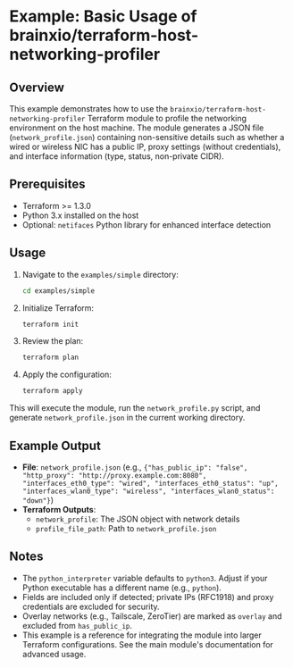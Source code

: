# Example: Basic Usage of brainxio/terraform-host-networking-profiler

## Overview
This example demonstrates how to use the `brainxio/terraform-host-networking-profiler` Terraform module to profile the networking environment on the host machine. The module generates a JSON file (`network_profile.json`) containing non-sensitive details such as whether a wired or wireless NIC has a public IP, proxy settings (without credentials), and interface information (type, status, non-private CIDR).

## Prerequisites
- Terraform >= 1.3.0
- Python 3.x installed on the host
- Optional: `netifaces` Python library for enhanced interface detection

## Usage
1. Navigate to the `examples/simple` directory:
   ```bash
   cd examples/simple
   ```
2. Initialize Terraform:
   ```bash
   terraform init
   ```
3. Review the plan:
   ```bash
   terraform plan
   ```
4. Apply the configuration:
   ```bash
   terraform apply
   ```

This will execute the module, run the `network_profile.py` script, and generate `network_profile.json` in the current working directory.

## Example Output
- **File**: `network_profile.json` (e.g., `{"has_public_ip": "false", "http_proxy": "http://proxy.example.com:8080", "interfaces_eth0_type": "wired", "interfaces_eth0_status": "up", "interfaces_wlan0_type": "wireless", "interfaces_wlan0_status": "down"}`)
- **Terraform Outputs**:
  - `network_profile`: The JSON object with network details
  - `profile_file_path`: Path to `network_profile.json`

## Notes
- The `python_interpreter` variable defaults to `python3`. Adjust if your Python executable has a different name (e.g., `python`).
- Fields are included only if detected; private IPs (RFC1918) and proxy credentials are excluded for security.
- Overlay networks (e.g., Tailscale, ZeroTier) are marked as `overlay` and excluded from `has_public_ip`.
- This example is a reference for integrating the module into larger Terraform configurations. See the main module's documentation for advanced usage.
